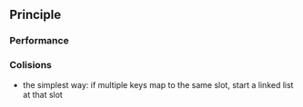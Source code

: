 ## Principle

### Performance

### Colisions
* the simplest way: if multiple keys map to the same slot, start a linked list at that slot